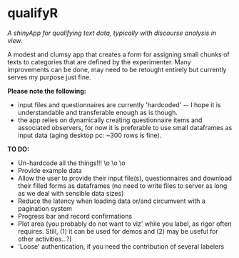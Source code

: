 # qualifyR
_A shinyApp for qualifying text data, typically with discourse analysis in view._

A modest and clumsy app that creates a form for assigning small chunks of texts to categories that are defined by the experimenter. 
Many improvements can be done, may need to be retought entirely but currently serves my purpose just fine.

__Please note the following:__

* input files and questionnaires are currently 'hardcoded' -- I hope it is understandable and transferable enough as is though.
* the app relies on dynamically creating questionnaire items and associated observers, for now it is preferable to use small dataframes as input data (aging desktop pc: ~300 rows is fine). 

__TO DO:__

* Un-hardcode all the things!!!    \o \o \o
* Provide example data
* Allow the user to provide their input file(s), questionnaires and download their filled forms as dataframes (no need to write files to server as long as we deal with sensible data sizes)
* Reduce the latency when loading data or/and circumvent with a pagination system
* Progress bar and record confirmations
* Plot area (you probably do not want to viz' while you label, as rigor often requires. Still, (1) it can be used for demos and (2) may be useful for other activities...?)
* 'Loose' authentication, if you need the contribution of several labelers

